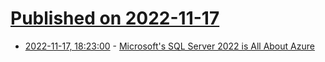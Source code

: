 # [Published on 2022-11-17](index.md)

* [2022-11-17, 18:23:00](https://it.slashdot.org/story/22/11/17/1823207/microsofts-sql-server-2022-is-all-about-azure?utm_source=rss1.0mainlinkanon&utm_medium=feed) - [Microsoft's SQL Server 2022 is All About Azure](https://it.slashdot.org/story/22/11/17/1823207/microsofts-sql-server-2022-is-all-about-azure?utm_source=rss1.0mainlinkanon&utm_medium=feed)
